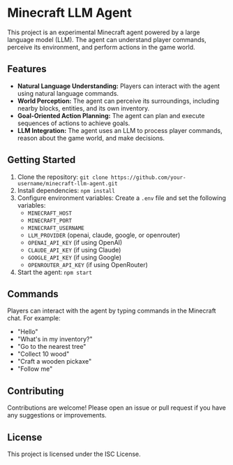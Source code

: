 # Minecraft LLM Agent

This project is an experimental Minecraft agent powered by a large language model (LLM). The agent can understand player commands, perceive its environment, and perform actions in the game world.

## Features

* **Natural Language Understanding:** Players can interact with the agent using natural language commands.
* **World Perception:** The agent can perceive its surroundings, including nearby blocks, entities, and its own inventory.
* **Goal-Oriented Action Planning:** The agent can plan and execute sequences of actions to achieve goals.
* **LLM Integration:** The agent uses an LLM to process player commands, reason about the game world, and make decisions.

## Getting Started

1. Clone the repository: `git clone https://github.com/your-username/minecraft-llm-agent.git`
2. Install dependencies: `npm install`
3. Configure environment variables: Create a `.env` file and set the following variables:
    * `MINECRAFT_HOST`
    * `MINECRAFT_PORT`
    * `MINECRAFT_USERNAME`
    * `LLM_PROVIDER` (openai, claude, google, or openrouter)
    * `OPENAI_API_KEY` (if using OpenAI)
    * `CLAUDE_API_KEY` (if using Claude)
    * `GOOGLE_API_KEY` (if using Google)
    * `OPENROUTER_API_KEY` (if using OpenRouter)
4. Start the agent: `npm start`

## Commands

Players can interact with the agent by typing commands in the Minecraft chat. For example:

* "Hello"
* "What's in my inventory?"
* "Go to the nearest tree"
* "Collect 10 wood"
* "Craft a wooden pickaxe"
* "Follow me"

## Contributing

Contributions are welcome! Please open an issue or pull request if you have any suggestions or improvements.

## License

This project is licensed under the ISC License.
